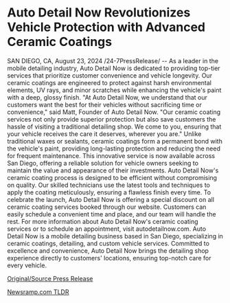 # Auto Detail Now Revolutionizes Vehicle Protection with Advanced Ceramic Coatings

SAN DIEGO, CA, August 23, 2024 /24-7PressRelease/ -- As a leader in the mobile detailing industry, Auto Detail Now is dedicated to providing top-tier services that prioritize customer convenience and vehicle longevity. Our ceramic coatings are engineered to protect against harsh environmental elements, UV rays, and minor scratches while enhancing the vehicle's paint with a deep, glossy finish.  "At Auto Detail Now, we understand that our customers want the best for their vehicles without sacrificing time or convenience," said Matt, Founder of Auto Detail Now. "Our ceramic coating services not only provide superior protection but also save customers the hassle of visiting a traditional detailing shop. We come to you, ensuring that your vehicle receives the care it deserves, wherever you are."  Unlike traditional waxes or sealants, ceramic coatings form a permanent bond with the vehicle's paint, providing long-lasting protection and reducing the need for frequent maintenance. This innovative service is now available across San Diego, offering a reliable solution for vehicle owners seeking to maintain the value and appearance of their investments.  Auto Detail Now's ceramic coating process is designed to be efficient without compromising on quality. Our skilled technicians use the latest tools and techniques to apply the coating meticulously, ensuring a flawless finish every time.  To celebrate the launch, Auto Detail Now is offering a special discount on all ceramic coating services booked through our website. Customers can easily schedule a convenient time and place, and our team will handle the rest.  For more information about Auto Detail Now's ceramic coating services or to schedule an appointment, visit autodetailnow.com.  Auto Detail Now is a mobile detailing business based in San Diego, specializing in ceramic coatings, detailing, and custom vehicle services. Committed to excellence and convenience, Auto Detail Now brings the detailing shop experience directly to customers' locations, ensuring top-notch care for every vehicle. 

[Original/Source Press Release](https://www.24-7pressrelease.com/press-release/513702/auto-detail-now-revolutionizes-vehicle-protection-with-advanced-ceramic-coatings) 

[Newsramp.com TLDR](https://newsramp.com/None) 